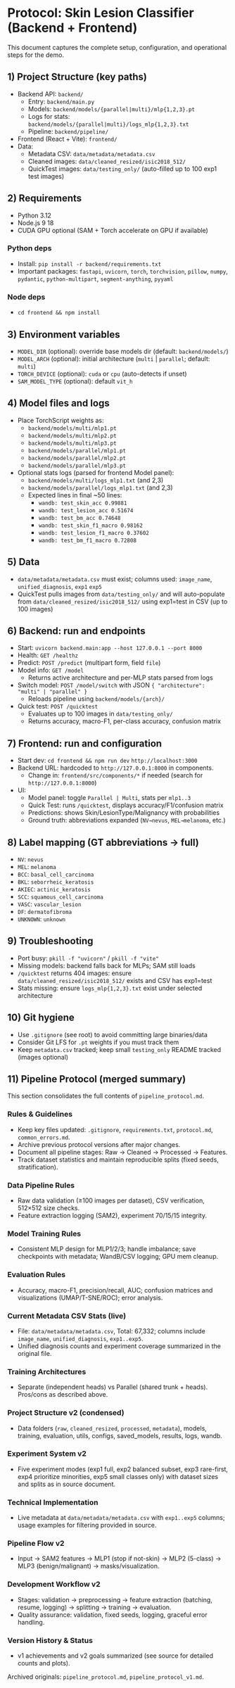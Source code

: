 # Protocol: Skin Lesion Classifier (Backend + Frontend)

This document captures the complete setup, configuration, and operational steps for the demo.

## 1) Project Structure (key paths)
- Backend API: `backend/`
  - Entry: `backend/main.py`
  - Models: `backend/models/{parallel|multi}/mlp{1,2,3}.pt`
  - Logs for stats: `backend/models/{parallel|multi}/logs_mlp{1,2,3}.txt`
  - Pipeline: `backend/pipeline/`
- Frontend (React + Vite): `frontend/`
- Data:
  - Metadata CSV: `data/metadata/metadata.csv`
  - Cleaned images: `data/cleaned_resized/isic2018_512/`
  - QuickTest images: `data/testing_only/` (auto-filled up to 100 exp1 test images)

## 2) Requirements
- Python 3.12
- Node.js 9 18
- CUDA GPU optional (SAM + Torch accelerate on GPU if available)

### Python deps
- Install: `pip install -r backend/requirements.txt`
- Important packages: `fastapi`, `uvicorn`, `torch`, `torchvision`, `pillow`, `numpy`, `pydantic`, `python-multipart`, `segment-anything`, `pyyaml`

### Node deps
- `cd frontend && npm install`

## 3) Environment variables
- `MODEL_DIR` (optional): override base models dir (default: `backend/models/`)
- `MODEL_ARCH` (optional): initial architecture (`multi` | `parallel`; default: `multi`)
- `TORCH_DEVICE` (optional): `cuda` or `cpu` (auto-detects if unset)
- `SAM_MODEL_TYPE` (optional): default `vit_h`

## 4) Model files and logs
- Place TorchScript weights as:
  - `backend/models/multi/mlp1.pt`
  - `backend/models/multi/mlp2.pt`
  - `backend/models/multi/mlp3.pt`
  - `backend/models/parallel/mlp1.pt`
  - `backend/models/parallel/mlp2.pt`
  - `backend/models/parallel/mlp3.pt`
- Optional stats logs (parsed for frontend Model panel):
  - `backend/models/multi/logs_mlp1.txt` (and 2,3)
  - `backend/models/parallel/logs_mlp1.txt` (and 2,3)
  - Expected lines in final ~50 lines:
    - `wandb: test_skin_acc 0.99881`
    - `wandb: test_lesion_acc 0.51674`
    - `wandb: test_bm_acc 0.74648`
    - `wandb: test_skin_f1_macro 0.98162`
    - `wandb: test_lesion_f1_macro 0.37602`
    - `wandb: test_bm_f1_macro 0.72808`

## 5) Data
- `data/metadata/metadata.csv` must exist; columns used: `image_name`, `unified_diagnosis`, `exp1`  `exp5`
- QuickTest pulls images from `data/testing_only/` and will auto-populate from `data/cleaned_resized/isic2018_512/` using exp1=test in CSV (up to 100 images)

## 6) Backend: run and endpoints
- Start: `uvicorn backend.main:app --host 127.0.0.1 --port 8000`
- Health: `GET /healthz`
- Predict: `POST /predict` (multipart form, field `file`)
- Model info: `GET /model`
  - Returns active architecture and per-MLP stats parsed from logs
- Switch model: `POST /model/switch` with JSON `{ "architecture": "multi" | "parallel" }`
  - Reloads pipeline using `backend/models/{arch}/`
- Quick test: `POST /quicktest`
  - Evaluates up to 100 images in `data/testing_only/`
  - Returns accuracy, macro-F1, per-class accuracy, confusion matrix

## 7) Frontend: run and configuration
- Start dev: `cd frontend && npm run dev`  `http://localhost:3000`
- Backend URL: hardcoded to `http://127.0.0.1:8000` in components.
  - Change in: `frontend/src/components/*` if needed (search for `http://127.0.0.1:8000`)
- UI:
  - Model panel: toggle `Parallel | Multi`, stats per `mlp1..3`
  - Quick Test: runs `/quicktest`, displays accuracy/F1/confusion matrix
  - Predictions: shows Skin/LesionType/Malignancy with probabilities
  - Ground truth: abbreviations expanded (`NV→nevus`, `MEL→melanoma`, etc.)

## 8) Label mapping (GT abbreviations → full)
- `NV`: `nevus`
- `MEL`: `melanoma`
- `BCC`: `basal_cell_carcinoma`
- `BKL`: `seborrheic_keratosis`
- `AKIEC`: `actinic_keratosis`
- `SCC`: `squamous_cell_carcinoma`
- `VASC`: `vascular_lesion`
- `DF`: `dermatofibroma`
- `UNKNOWN`: `unknown`

## 9) Troubleshooting
- Port busy: `pkill -f "uvicorn"` / `pkill -f "vite"`
- Missing models: backend falls back for MLPs; SAM still loads
- `/quicktest` returns 404 images: ensure `data/cleaned_resized/isic2018_512/` exists and CSV has exp1=test
- Stats missing: ensure `logs_mlp{1,2,3}.txt` exist under selected architecture

## 10) Git hygiene
- Use `.gitignore` (see root) to avoid committing large binaries/data
- Consider Git LFS for `.pt` weights if you must track them
- Keep `metadata.csv` tracked; keep small `testing_only` README tracked (images optional)

## 11) Pipeline Protocol (merged summary)
This section consolidates the full contents of `pipeline_protocol.md`.

### Rules & Guidelines
- Keep key files updated: `.gitignore`, `requirements.txt`, `protocol.md`, `common_errors.md`.
- Archive previous protocol versions after major changes.
- Document all pipeline stages: Raw → Cleaned → Processed → Features.
- Track dataset statistics and maintain reproducible splits (fixed seeds, stratification).

### Data Pipeline Rules
- Raw data validation (≥100 images per dataset), CSV verification, 512×512 size checks.
- Feature extraction logging (SAM2), experiment 70/15/15 integrity.

### Model Training Rules
- Consistent MLP design for MLP1/2/3; handle imbalance; save checkpoints with metadata; WandB/CSV logging; GPU mem cleanup.

### Evaluation Rules
- Accuracy, macro-F1, precision/recall, AUC; confusion matrices and visualizations (UMAP/T-SNE/ROC); error analysis.

### Current Metadata CSV Stats (live)
- File: `data/metadata/metadata.csv`, Total: 67,332; columns include `image_name`, `unified_diagnosis`, `exp1..exp5`.
- Unified diagnosis counts and experiment coverage summarized in the original file.

### Training Architectures
- Separate (independent heads) vs Parallel (shared trunk + heads). Pros/cons as described above.

### Project Structure v2 (condensed)
- Data folders (`raw`, `cleaned_resized`, `processed`, `metadata`), models, training, evaluation, utils, configs, saved_models, results, logs, wandb.

### Experiment System v2
- Five experiment modes (exp1 full, exp2 balanced subset, exp3 rare-first, exp4 prioritize minorities, exp5 small classes only) with dataset sizes and splits as in source document.

### Technical Implementation
- Live metadata at `data/metadata/metadata.csv` with `exp1..exp5` columns; usage examples for filtering provided in source.

### Pipeline Flow v2
- Input → SAM2 features → MLP1 (stop if not-skin) → MLP2 (5-class) → MLP3 (benign/malignant) → masks/visualization.

### Development Workflow v2
- Stages: validation → preprocessing → feature extraction (batching, resume, logging) → splitting → training → evaluation.
- Quality assurance: validation, fixed seeds, logging, graceful error handling.

### Version History & Status
- v1 achievements and v2 goals summarized (see source for detailed counts and plots).

Archived originals: `pipeline_protocol.md`, `pipeline_protocol_v1.md`.
